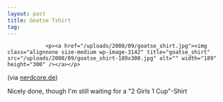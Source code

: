 ```yaml
---
layout: post
title: Goatse Tshirt
tag: 
---
```



                <p><a href="/uploads/2008/09/goatse_shirt.jpg"><img class="alignnone size-medium wp-image-3142" title="goatse_shirt" src="/uploads/2008/09/goatse_shirt-189x300.jpg" alt="" width="189" height="300" /></a></p>
<p>(via <a href="http://www.nerdcore.de/wp/2008/09/22/google-goatse-t-shirt/">nerdcore.de</a>)</p>
<p>Nicely done, though I'm still waiting for a &quot;2 Girls 1 Cup&quot;-Shirt</p>
            
